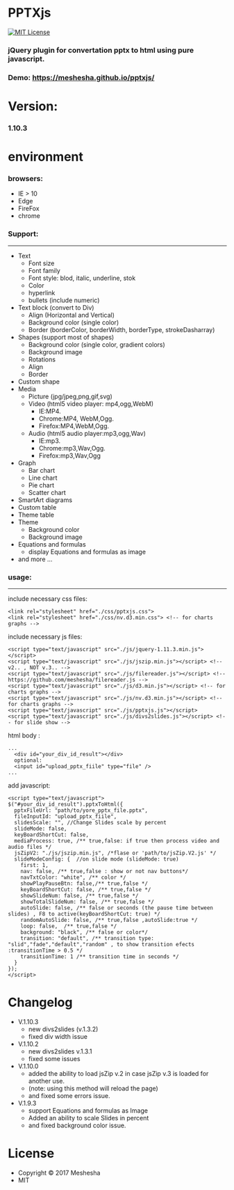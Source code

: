 PPTXjs
==========
[![MIT License][license-image]][license-url]

[license-image]: http://img.shields.io/badge/license-MIT-blue.svg?style=flat
[license-url]: LICENSE
 
### jQuery plugin for convertation pptx to html using pure javascript.
### Demo: https://meshesha.github.io/pptxjs/

# Version: 
### 1.10.3
# environment
### browsers:
- IE > 10
- Edge
- FireFox
- chrome
### Support:
----
* Text
  * Font size
  * Font family
  * Font style: blod, italic, underline, stok
  * Color
  * hyperlink
  * bullets (include numeric)
* Text block (convert to Div)
  * Align (Horizontal and Vertical)
  * Background color (single color)
  * Border (borderColor, borderWidth, borderType, strokeDasharray)
* Shapes (support most of shapes)
  * Background color (single color, gradient colors)
  * Background image
  * Rotations
  * Align
  * Border
* Custom shape
* Media
  * Picture (jpg/jpeg,png,gif,svg)
  * Video (html5 video player: mp4,ogg,WebM)
    * IE:MP4.
    * Chrome:MP4,	WebM,Ogg.
    * Firefox:MP4,WebM,Ogg.
  * Audio (html5 audio player:mp3,ogg,Wav)
    * IE:mp3.
    * Chrome:mp3,Wav,Ogg.
    * Firefox:mp3,Wav,Ogg  
* Graph
  * Bar chart
  * Line chart
  * Pie chart
  * Scatter chart
* SmartArt diagrams
* Custom table
* Theme table
* Theme
  * Background color
  * Background image
* Equations and formulas
  * display Equations and formulas as image
* and more ...

###  usage:
----
 include necessary css files:
 ```
<link rel="stylesheet" href="./css/pptxjs.css">
<link rel="stylesheet" href="./css/nv.d3.min.css"> <!-- for charts graphs -->
```
 include necessary js files:
 ```
<script type="text/javascript" src="./js/jquery-1.11.3.min.js"></script>
<script type="text/javascript" src="./js/jszip.min.js"></script> <!-- v2.. , NOT v.3.. -->
<script type="text/javascript" src="./js/filereader.js"></script> <!--https://github.com/meshesha/filereader.js -->
<script type="text/javascript" src="./js/d3.min.js"></script> <!-- for charts graphs -->
<script type="text/javascript" src="./js/nv.d3.min.js"></script> <!-- for charts graphs -->
<script type="text/javascript" src="./js/pptxjs.js"></script>
<script type="text/javascript" src="./js/divs2slides.js"></script> <!-- for slide show -->
 ```
 html body :
 ```
 ...
   <div id="your_div_id_result"></div>
   optional:
   <input id="upload_pptx_fiile" type="file" />
 ...
 ```
 add javascript:
 ```
<script type="text/javascript">
 $("#your_div_id_result").pptxToHtml({
   pptxFileUrl: "path/to/yore_pptx_file.pptx", 
   fileInputId: "upload_pptx_fiile",
   slidesScale: "", //Change Slides scale by percent
   slideMode: false,
   keyBoardShortCut: false,
   mediaProcess: true, /** true,false: if true then process video and audio files */
   jsZipV2: "./js/jszip.min.js", /*flase or 'path/to/jsZip.V2.js' */
   slideModeConfig: {  //on slide mode (slideMode: true)
     first: 1,
     nav: false, /** true,false : show or not nav buttons*/
     navTxtColor: "white", /** color */
     showPlayPauseBtn: false,/** true,false */
     keyBoardShortCut: false, /** true,false */
     showSlideNum: false, /** true,false */
     showTotalSlideNum: false, /** true,false */
     autoSlide: false, /** false or seconds (the pause time between slides) , F8 to active(keyBoardShortCut: true) */
     randomAutoSlide: false, /** true,false ,autoSlide:true */ 
     loop: false,  /** true,false */
     background: "black", /** false or color*/
     transition: "default", /** transition type: "slid","fade","default","random" , to show transition efects :transitionTime > 0.5 */
     transitionTime: 1 /** transition time in seconds */           
   }
 });
</script>
 ``` 
# Changelog

* V.1.10.3
  * new divs2slides (v.1.3.2)
  * fixed div width issue
* V.1.10.2
  * new divs2slides v.1.3.1
  * fixed some issues
* V.1.10.0
  * added the ability to load jsZip v.2  in case jsZip v.3 is loaded for another use.
  *  (note: using this method will reload the page)
  *  and fixed some errors issue.
* V.1.9.3
  * support Equations and formulas as Image
  * Added an ability to scale Slides in percent
  * and fixed background color issue.
# License
- Copyright © 2017 Meshesha
- MIT
